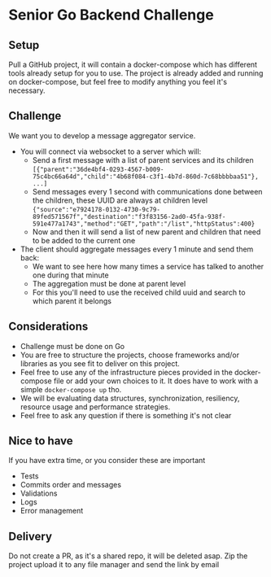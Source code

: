 # Senior Go Backend Challenge

## Setup

Pull a GitHub project, it will contain a docker-compose which has different tools already setup for you to use.
The project is already added and running on docker-compose, but feel free to modify anything you feel it's necessary. 

## Challenge

We want you to develop a message aggregator service.

- You will connect via websocket to a server which will:
  - Send a first message with a list of parent services and its children
  ```[{"parent":"36de4bf4-0293-4567-b009-75c4bc66a64d","child":"4b68f084-c3f1-4b7d-860d-7c68bbbbaa51"}, ...]```
  - Send messages every 1 second with communications done between the children, these UUID are always at children level
  ```{"source":"e7924178-0132-4730-9c79-89fed571567f","destination":"f3f83156-2ad0-45fa-938f-591e477a1743","method":"GET","path":"/list","httpStatus":400}```
  - Now and then it will send a list of new parent and children that need to be added to the current one
- The client should aggregate messages every 1 minute and send them back:
  - We want to see here how many times a service has talked to another one during that minute
  - The aggregation must be done at parent level
  - For this you'll need to use the received child uuid and search to which parent it belongs

## Considerations

- Challenge must be done on Go
- You are free to structure the projects, choose frameworks and/or libraries as you see fit to deliver on this project. 
- Feel free to use any of the infrastructure pieces provided in the docker-compose file or add your own choices to it. It does have to work with a simple `docker-compose up` tho.
- We will be evaluating data structures, synchronization, resiliency, resource usage and performance strategies.
- Feel free to ask any question if there is something it's not clear

## Nice to have

If you have extra time, or you consider these are important

- Tests
- Commits order and messages
- Validations
- Logs
- Error management

## Delivery

Do not create a PR, as it's a shared repo, it will be deleted asap.
Zip the project upload it to any file manager and send the link by email